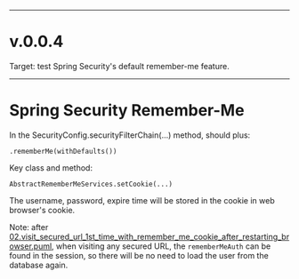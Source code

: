     
---

# v.0.0.4

Target: test Spring Security's default remember-me feature.

---

# Spring Security Remember-Me

In the SecurityConfig.securityFilterChain(...) method, should plus:

```
.rememberMe(withDefaults())
```

Key class and method:

```
AbstractRememberMeServices.setCookie(...)
```

The username, password, expire time will be stored in the cookie in web browser's cookie.


Note: after [02.visit_secured_url_1st_time_with_remember_me_cookie_after_restarting_browser.puml](02.visit_secured_url_1st_time_with_remember_me_cookie_after_restarting_browser.puml), when visiting any secured URL, the `rememberMeAuth` can be found in the session, so there will be no need to load the user from the database again.
